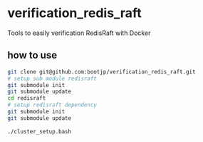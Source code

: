 # verification_redis_raft
Tools to easily verification RedisRaft with Docker

## how to use 

```bash
git clone git@github.com:bootjp/verification_redis_raft.git
# setup sub module redisraft 
git submodule init
git submodule update
cd redisraft 
# setup redisraft dependency
git submodule init
git submodule update
 
./cluster_setup.bash
```
